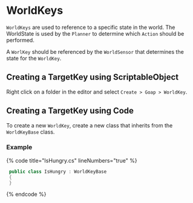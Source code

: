 ﻿# WorldKeys
`WorldKeys` are used to reference to a specific state in the world. The WorldState is used by the `Planner` to determine which `Action` should be performed.

A `WorlKey` should be referenced by the `WorldSensor` that determines the state for the `WorldKey`.

## Creating a TargetKey using ScriptableObject
Right click on a folder in the editor and select `Create > Goap > WorldKey`.

## Creating a TargetKey using Code
To create a new `WorldKey`, create a new class that inherits from the `WorldKeyBase` class.

### Example

{% code title="IsHungry.cs" lineNumbers="true" %}
```csharp
 public class IsHungry : WorldKeyBase
 {
 }
```
{% endcode %}
